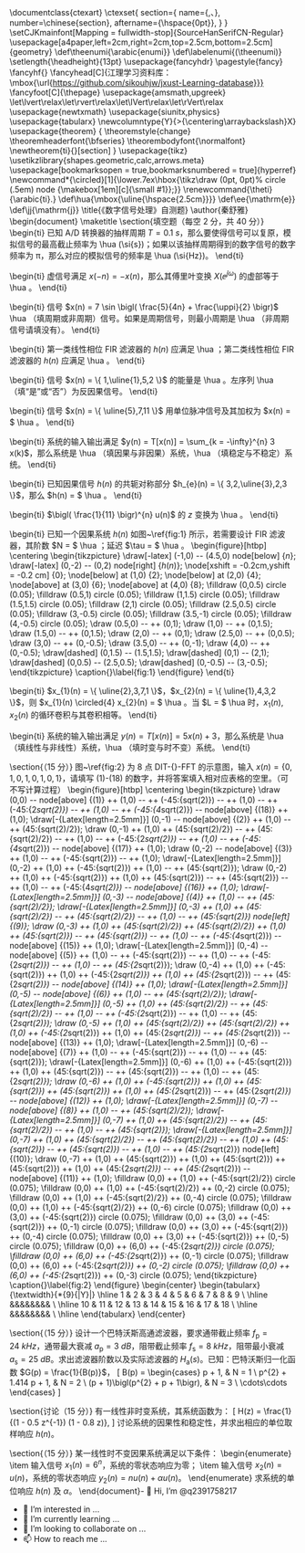 \documentclass{ctexart}
\ctexset{
	section={
		name={,、},
		number=\chinese{section},
		aftername={\hspace{0pt}},
	}
}
\setCJKmainfont[Mapping = fullwidth-stop]{SourceHanSerifCN-Regular}
\usepackage[a4paper,left=2cm,right=2cm,top=2.5cm,bottom=2.5cm]{geometry}
\def\theenumi{\arabic{enumi}}
\def\labelenumi{(\theenumi)}
\setlength{\headheight}{13pt}
\usepackage{fancyhdr}
\pagestyle{fancy}
\fancyhf{}
\fancyhead[C]{江理学习资料库：\mbox{\url{https://github.com/sikouhjw/jxust-Learning-database}}}
\fancyfoot[C]{\thepage}
\usepackage{amsmath,upgreek}
\let\lvert\relax\let\rvert\relax\let\lVert\relax\let\rVert\relax
\usepackage{newtxmath}
\usepackage{siunitx,physics}
\usepackage{tabularx}
\newcolumntype{Y}{>{\centering\arraybackslash}X}
\usepackage{theorem}
{
	\theoremstyle{change}
	\theoremheaderfont{\bfseries}
	\theorembodyfont{\normalfont}
	\newtheorem{ti}{}[section]
}
\usepackage{tikz}
\usetikzlibrary{shapes.geometric,calc,arrows.meta}
\usepackage[bookmarksopen = true,bookmarksnumbered = true]{hyperref}
\newcommand*{\circled}[1]{\lower.7ex\hbox{\tikz\draw (0pt, 0pt)%
	circle (.5em) node {\makebox[1em][c]{\small #1}};}}
\renewcommand{\theti}{\arabic{ti}.}
\def\hua{\mbox{\uline{\hspace{2.5cm}}}}
\def\ee{\mathrm{e}}
\def\jj{\mathrm{j}}
\title{《数字信号处理》自测题}
\author{秦舒雅}
\begin{document}
\maketitle
\section{填空题（每空 2 分，共 40 分）}
\begin{ti}
	已知 A/D 转换器的抽样周期 $T = \SI{0.1}{s}$，那么要使得信号可以复原，模拟信号的最高截止频率为 \hua (\si{s})；如果以该抽样周期得到的数字信号的数字频率为 $\uppi$，那么对应的模拟信号的频率是 \hua (\si{Hz})。
\end{ti}

\begin{ti}
	虚信号满足 $x(-n) = - x(n)$，那么其傅里叶变换 $X(\ee^{\jj \omega})$ 的虚部等于 \hua 。
\end{ti}

\begin{ti}
	信号 $x(n) = 7 \sin \bigl( \frac{5}{4n} + \frac{\uppi}{2} \bigr)$ \hua （填周期或非周期）信号。如果是周期信号，则最小周期是 \hua （非周期信号请填没有）。
\end{ti}

\begin{ti}
	第一类线性相位 FIR 滤波器的 $h(n)$ 应满足 \hua ；第二类线性相位 FIR 滤波器的 $h(n)$ 应满足 \hua 。
\end{ti}

\begin{ti}
	信号 $x(n) = \{ 1,\uline{1},5,2 \}$ 的能量是 \hua 。左序列 \hua （填“是”或“否”）为反因果信号。
\end{ti}

\begin{ti}
	信号 $x(n) = \{ \uline{5},7,11 \}$ 用单位脉冲信号及其加权为 $x(n) = $ \hua 。
\end{ti}

\begin{ti}
	系统的输入输出满足 $y(n) = T[x(n)] = \sum_{k = -\infty}^{n} 3 x(k)$，那么系统是 \hua （填因果与非因果）系统，\hua （填稳定与不稳定）系统。
\end{ti}

\begin{ti}
	已知因果信号 $h(n)$ 的共轭对称部分 $h_{e}(n) = \{ 3,2,\uline{3},2,3 \}$，那么 $h(n) = $ \hua 。
\end{ti}

\begin{ti}
	$\bigl( \frac{1}{11} \bigr)^{n} u(n)$ 的 $z$ 变换为 \hua 。
\end{ti}

\begin{ti}
	已知一个因果系统 $h(n)$ 如图~\ref{fig:1} 所示，若需要设计 FIR 滤波器，其阶数 $N = $ \hua ；延迟 $\tau = $ \hua 。
	\begin{figure}[htbp]
		\centering
		\begin{tikzpicture}
			\draw[-latex] (-1,0) -- (4.5,0) node[below] {$n$};
			\draw[-latex] (0,-2) -- (0,2) node[right] {$h(n)$};
			\node[xshift = -0.2cm,yshift = -0.2 cm] {$0$};
			\node[below] at (1,0) {2};
			\node[below] at (2,0) {4};
			\node[above] at (3,0) {6};
			\node[above] at (4,0) {8};
			\filldraw (0,0.5) circle (0.05);
			\filldraw (0.5,1) circle (0.05);
			\filldraw (1,1.5) circle (0.05);
			\filldraw (1.5,1.5) circle (0.05);
			\filldraw (2,1) circle (0.05);
			\filldraw (2.5,0.5) circle (0.05);
			\filldraw (3,-0.5) circle (0.05);
			\filldraw (3.5,-1) circle (0.05);
			\filldraw (4,-0.5) circle (0.05);
			\draw (0.5,0) -- ++ (0,1);
			\draw (1,0) -- ++ (0,1.5);
			\draw (1.5,0) -- ++ (0,1.5);
			\draw (2,0) -- ++ (0,1);
			\draw (2.5,0) -- ++ (0,0.5);
			\draw (3,0) -- ++ (0,-0.5);
			\draw (3.5,0) -- ++ (0,-1);
			\draw (4,0) -- ++ (0,-0.5);
			\draw[dashed] (0,1.5) -- (1.5,1.5);
			\draw[dashed] (0,1) -- (2,1);
			\draw[dashed] (0,0.5) -- (2.5,0.5);
			\draw[dashed] (0,-0.5) -- (3,-0.5);
		\end{tikzpicture}
		\caption{}\label{fig:1}
	\end{figure}
\end{ti}

\begin{ti}
	$x_{1}(n) = \{ \uline{2},3,7,1 \}$，$x_{2}(n) = \{ \uline{1},4,3,2 \}$，则 $x_{1}(n) \circled{4} x_{2}(n) = $ \hua 。当 $L = $ \hua 时，$x_{1}(n),x_{2}(n)$ 的循环卷积与其卷积相等。
\end{ti}

\begin{ti}
	系统的输入输出满足 $y(n) = T[x(n)] = 5 x(n) + 3$，那么系统是 \hua （填线性与非线性）系统，\hua （填时变与时不变）系统。
\end{ti}

\section{（15 分）}
图~\ref{fig:2} 为 8 点 DIT-{}-FFT 的示意图，输入 $x(n) = \{ 0,1,0,1,0,1,0,1 \}$，请填写 (1)-(18) 的数字，并将答案填入相对应表格的空里。（可不写计算过程）
\begin{figure}[htbp]
	\centering
	\begin{tikzpicture}
		\draw (0,0) -- node[above] {(1)} ++ (1,0) -- ++ (-45:{sqrt(2)}) -- ++ (1,0) -- ++ (-45:{2*sqrt(2)}) -- ++ (1,0) -- ++ (-45:{4*sqrt(2)}) -- node[above] {(18)} ++ (1,0);
		\draw[-{Latex[length=2.5mm]}] (0,-1) -- node[above] {(2)} ++ (1,0) -- ++ (45:{sqrt(2)/2});
		\draw (0,-1) ++ (1,0) ++ (45:{sqrt(2)/2}) -- ++ (45:{sqrt(2)/2}) -- ++ (1,0) -- ++ (-45:{2*sqrt(2)}) -- ++ (1,0) -- ++ (-45:{4*sqrt(2)}) -- node[above] {(17)} ++ (1,0);
		\draw (0,-2) -- node[above] {(3)} ++ (1,0) -- ++ (-45:{sqrt(2)}) -- ++ (1,0);
		\draw[-{Latex[length=2.5mm]}] (0,-2) ++ (1,0) ++ (-45:{sqrt(2)}) ++ (1,0) -- ++ (45:{sqrt(2)});
		\draw (0,-2) ++ (1,0) ++ (-45:{sqrt(2)}) ++ (1,0) ++ (45:{sqrt(2)}) -- ++ (45:{sqrt(2)}) -- ++ (1,0) -- ++ (-45:{4*sqrt(2)}) -- node[above] {(16)} ++ (1,0);
		\draw[-{Latex[length=2.5mm]}] (0,-3) -- node[above] {(4)} ++ (1,0) -- ++ (45:{sqrt(2)/2});
		\draw[-{Latex[length=2.5mm]}] (0,-3) ++ (1,0) ++ (45:{sqrt(2)/2}) -- ++ (45:{sqrt(2)/2}) -- ++ (1,0) -- ++ (45:{sqrt(2)}) node[left] {(9)};
		\draw (0,-3) ++ (1,0) ++ (45:{sqrt(2)/2}) ++ (45:{sqrt(2)/2}) ++ (1,0) ++ (45:{sqrt(2)}) -- ++ (45:{sqrt(2)}) -- ++ (1,0) -- ++ (-45:{4*sqrt(2)}) -- node[above] {(15)} ++ (1,0);
		\draw[-{Latex[length=2.5mm]}] (0,-4) -- node[above] {(5)} ++ (1,0) -- ++ (-45:{sqrt(2)}) -- ++ (1,0) -- ++ (-45:{2*sqrt(2)}) -- ++ (1,0) -- ++ (45:{2*sqrt(2)});
		\draw (0,-4) ++ (1,0) ++ (-45:{sqrt(2)}) ++ (1,0) ++ (-45:{2*sqrt(2)}) ++ (1,0) ++ (45:{2*sqrt(2)}) -- ++ (45:{2*sqrt(2)}) -- node[above] {(14)} ++ (1,0);
		\draw[-{Latex[length=2.5mm]}] (0,-5) -- node[above] {(6)} ++ (1,0) -- ++ (45:{sqrt(2)/2});
		\draw[-{Latex[length=2.5mm]}] (0,-5) ++ (1,0) ++ (45:{sqrt(2)/2}) -- ++ (45:{sqrt(2)/2}) -- ++ (1,0) -- ++ (-45:{2*sqrt(2)}) -- ++ (1,0) -- ++ (45:{2*sqrt(2)});
		\draw (0,-5) ++ (1,0) ++ (45:{sqrt(2)/2}) ++ (45:{sqrt(2)/2}) ++ (1,0) ++ (-45:{2*sqrt(2)}) ++ (1,0) ++ (45:{2*sqrt(2)}) -- ++ (45:{2*sqrt(2)}) -- node[above] {(13)} ++ (1,0);
		\draw[-{Latex[length=2.5mm]}] (0,-6) -- node[above] {(7)} ++ (1,0) -- ++ (-45:{sqrt(2)}) -- ++ (1,0) -- ++ (45:{sqrt(2)});
		\draw[-{Latex[length=2.5mm]}] (0,-6) ++ (1,0) ++ (-45:{sqrt(2)}) ++ (1,0) ++ (45:{sqrt(2)}) -- ++ (45:{sqrt(2)}) -- ++ (1,0) -- ++ (45:{2*sqrt(2)});
		\draw (0,-6) ++ (1,0) ++ (-45:{sqrt(2)}) ++ (1,0) ++ (45:{sqrt(2)}) ++ (45:{sqrt(2)}) ++ (1,0) ++ (45:{2*sqrt(2)}) -- ++ (45:{2*sqrt(2)}) -- node[above] {(12)} ++ (1,0);
		\draw[-{Latex[length=2.5mm]}] (0,-7) -- node[above] {(8)} ++ (1,0) -- ++ (45:{sqrt(2)/2});
		\draw[-{Latex[length=2.5mm]}] (0,-7) ++ (1,0) ++ (45:{sqrt(2)/2}) -- ++ (45:{sqrt(2)/2}) -- ++ (1,0) -- ++ (45:{sqrt(2)});
		\draw[-{Latex[length=2.5mm]}] (0,-7) ++ (1,0) ++ (45:{sqrt(2)/2}) -- ++ (45:{sqrt(2)/2}) -- ++ (1,0) ++ (45:{sqrt(2)}) -- ++ (45:{sqrt(2)}) -- ++ (1,0) -- ++ (45:{2*sqrt(2)}) node[left] {(10)};
		\draw (0,-7) ++ (1,0) ++ (45:{sqrt(2)}) ++ (1,0) ++ (45:{sqrt(2)}) ++ (45:{sqrt(2)}) ++ (1,0) ++ (45:{2*sqrt(2)}) -- ++ (45:{2*sqrt(2)}) -- node[above] {(11)} ++ (1,0);
		\filldraw (0,0) ++ (1,0) ++ (-45:{sqrt(2)/2}) circle (0.075);
		\filldraw (0,0) ++ (1,0) ++ (-45:{sqrt(2)/2}) ++ (0,-2) circle (0.075);
		\filldraw (0,0) ++ (1,0) ++ (-45:{sqrt(2)/2}) ++ (0,-4) circle (0.075);
		\filldraw (0,0) ++ (1,0) ++ (-45:{sqrt(2)/2}) ++ (0,-6) circle (0.075);
		\filldraw (0,0) ++ (3,0) ++ (-45:{sqrt(2)}) circle (0.075);
		\filldraw (0,0) ++ (3,0) ++ (-45:{sqrt(2)}) ++ (0,-1) circle (0.075);
		\filldraw (0,0) ++ (3,0) ++ (-45:{sqrt(2)}) ++ (0,-4) circle (0.075);
		\filldraw (0,0) ++ (3,0) ++ (-45:{sqrt(2)}) ++ (0,-5) circle (0.075);
		\filldraw (0,0) ++ (6,0) ++ (-45:{2*sqrt(2)}) circle (0.075);
		\filldraw (0,0) ++ (6,0) ++ (-45:{2*sqrt(2)}) ++ (0,-1) circle (0.075);
		\filldraw (0,0) ++ (6,0) ++ (-45:{2*sqrt(2)}) ++ (0,-2) circle (0.075);
		\filldraw (0,0) ++ (6,0) ++ (-45:{2*sqrt(2)}) ++ (0,-3) circle (0.075);
	\end{tikzpicture}
	\caption{}\label{fig:2}
\end{figure}
\begin{center}
	\begin{tabularx}{\textwidth}{*{9}{|Y}|}
		\hline
		1 & 2 & 3 & 4 & 5 & 6 & 7 & 8 & 9 \\
		\hline
		&&&&&&&& \\
		\hline
		10 & 11 & 12 & 13 & 14 & 15 & 16 & 17 & 18 \\
		\hline
		&&&&&&&& \\
		\hline
	\end{tabularx}
\end{center}

\section{（15 分）}
设计一个巴特沃斯高通滤波器，要求通带截止频率 $f_{\mathrm{p}} = \SI{24}{kHz}$，通带最大衰减 $a_{\mathrm{p}} = \SI{3}{dB}$，阻带截止频率 $f_{\mathrm{s}} = \SI{8}{kHz}$，阻带最小衰减 $a_{\mathrm{s}} = \SI{25}{dB}$。求出滤波器阶数以及实际滤波器的 $H_{\mathrm{a}}(s)$。已知：巴特沃斯归一化函数 $G(p) = \frac{1}{B(p)}$，
\[
	B(p) = \begin{cases}
		p + 1, & N = 1 \\
		p^{2} + 1.414 p + 1, & N = 2 \\
		(p + 1)\bigl(p^{2} + p + 1\bigr), & N = 3 \\
		\cdots\cdots
	\end{cases}
\]

\section{讨论（15 分）}
有一线性非时变系统，其系统函数为：
\[
	H(z) = \frac{1}{(1 - 0.5 z^{-1}) (1 - 0.8 z)},
\]
讨论系统的因果性和稳定性，并求出相应的单位取样响应 $h(n)$。

\section{（15 分）}
某一线性时不变因果系统满足以下条件：
\begin{enumerate}
	\item 输入信号 $x_{1}(n) = 6^{n}$，系统的零状态响应为零；
	\item 输入信号 $x_{2}(n) = u(n)$，系统的零状态响应 $y_{2}(n) = n u(n) + \alpha u(n)$。
\end{enumerate}
求系统的单位响应 $h(n)$ 及 $\alpha$。
\end{document}- 👋 Hi, I’m @q2391758217
- 👀 I’m interested in ...
- 🌱 I’m currently learning ...
- 💞️ I’m looking to collaborate on ...
- 📫 How to reach me ...

<!---
q2391758217/q2391758217 is a ✨ special ✨ repository because its `README.md` (this file) appears on your GitHub profile.
You can click the Preview link to take a look at your changes.
--->
